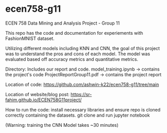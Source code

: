 # ecen758-g11

ECEN 758 Data Mining and Analysis Project - Group 11


This repo has the code and documentation for experiements with FashionMNIST dataset. 


Utilizing different models including KNN and CNN, the goal of this project was to understand the pros and cons of each model. The model was evaluated based off accuracy metrics and quantitative metrics. 

Directory:
Includes our report and code. 
model_training.ipynb -> contains the project's code 
ProjectReportGroup11.pdf -> contains the project report 

Location of code: 
https://github.com/ashwin-k22/ecen758-g11/tree/main

Location of website/blog post:
https://sr-fahim.github.io/ECEN758G11project/

How to run the code: 
install necessary libraries and ensure repo is cloned correctly containing the datasets. 
git clone and run jupyter notebook 

(Warning: training the CNN Model takes ~30 minutes)

